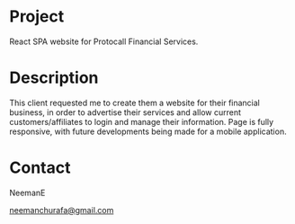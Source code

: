 # Project
React SPA website for Protocall Financial Services.
  # Description
This client requested me to create them a website for their financial business, in order to advertise their services and allow current customers/affiliates to login and manage their information. Page is fully responsive, with future developments being made for a mobile application.
  # Contact
 NeemanE
 
 neemanchurafa@gmail.com
